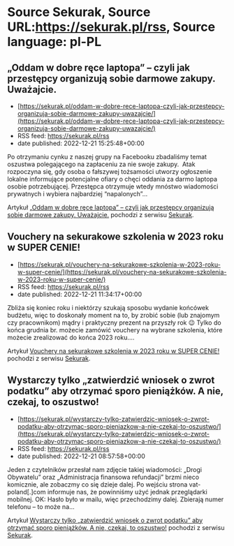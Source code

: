 # Source Sekurak, Source URL:https://sekurak.pl/rss, Source language: pl-PL

## „Oddam w dobre ręce laptopa” – czyli jak przestępcy organizują sobie darmowe zakupy. Uważajcie.
 - [https://sekurak.pl/oddam-w-dobre-rece-laptopa-czyli-jak-przestepcy-organizuja-sobie-darmowe-zakupy-uwazajcie/](https://sekurak.pl/oddam-w-dobre-rece-laptopa-czyli-jak-przestepcy-organizuja-sobie-darmowe-zakupy-uwazajcie/)
 - RSS feed: https://sekurak.pl/rss
 - date published: 2022-12-21 15:25:48+00:00

<p>Po otrzymaniu cynku z naszej grupy na Facebooku zbadaliśmy temat oszustwa polegającego na zapłaceniu za nie swoje zakupy.&#160; Atak rozpoczyna się, gdy osoba o fałszywej tożsamości utworzy ogłoszenie lokalne informujące potencjalne ofiary o chęci oddania za darmo laptopa osobie potrzebującej. Przestępca otrzymuje wtedy mnóstwo wiadomości prywatnych i wybiera najbardziej “napalonych”...</p>
<p>Artykuł <a href="https://sekurak.pl/oddam-w-dobre-rece-laptopa-czyli-jak-przestepcy-organizuja-sobie-darmowe-zakupy-uwazajcie/" rel="nofollow">&#8222;Oddam w dobre ręce laptopa&#8221; &#8211; czyli jak przestępcy organizują sobie darmowe zakupy. Uważajcie.</a> pochodzi z serwisu <a href="https://sekurak.pl" rel="nofollow">Sekurak</a>.</p>

## Vouchery na sekurakowe szkolenia w 2023 roku w SUPER CENIE!
 - [https://sekurak.pl/vouchery-na-sekurakowe-szkolenia-w-2023-roku-w-super-cenie/](https://sekurak.pl/vouchery-na-sekurakowe-szkolenia-w-2023-roku-w-super-cenie/)
 - RSS feed: https://sekurak.pl/rss
 - date published: 2022-12-21 11:34:17+00:00

<p>Zbliża się koniec roku i niektórzy szukają sposobu wydanie końcówek budżetu, więc to doskonały moment na to, by zrobić sobie (lub znajomym czy pracownikom) mądry i praktyczny prezent na przyszły rok 😉 Tylko do końca grudnia br. możecie zamówić vouchery na wybrane szkolenia, które możecie zrealizować do końca 2023 roku....</p>
<p>Artykuł <a href="https://sekurak.pl/vouchery-na-sekurakowe-szkolenia-w-2023-roku-w-super-cenie/" rel="nofollow">Vouchery na sekurakowe szkolenia w 2023 roku w SUPER CENIE!</a> pochodzi z serwisu <a href="https://sekurak.pl" rel="nofollow">Sekurak</a>.</p>

## Wystarczy tylko „zatwierdzić wniosek o zwrot podatku” aby otrzymać sporo pieniążków. A nie, czekaj, to oszustwo!
 - [https://sekurak.pl/wystarczy-tylko-zatwierdzic-wniosek-o-zwrot-podatku-aby-otrzymac-sporo-pieniazkow-a-nie-czekaj-to-oszustwo/](https://sekurak.pl/wystarczy-tylko-zatwierdzic-wniosek-o-zwrot-podatku-aby-otrzymac-sporo-pieniazkow-a-nie-czekaj-to-oszustwo/)
 - RSS feed: https://sekurak.pl/rss
 - date published: 2022-12-21 08:57:58+00:00

<p>Jeden z czytelników przesłał nam zdjęcie takiej wiadomości: &#8222;Drogi Obywatelu&#8221; oraz &#8222;Administracja finansowa refundacji&#8221; brzmi nieco komicznie, ale zobaczmy co się dzieje dalej. Po wejściu strona vat-poland[.]com informuje nas, że powinniśmy użyć jednak przeglądarki mobilnej. OK: Hasło było w mailu, więc przechodzimy dalej. Zbierają numer telefonu &#8211; to może na...</p>
<p>Artykuł <a href="https://sekurak.pl/wystarczy-tylko-zatwierdzic-wniosek-o-zwrot-podatku-aby-otrzymac-sporo-pieniazkow-a-nie-czekaj-to-oszustwo/" rel="nofollow">Wystarczy tylko &#8222;zatwierdzić wniosek o zwrot podatku&#8221; aby otrzymać sporo pieniążków. A nie, czekaj, to oszustwo!</a> pochodzi z serwisu <a href="https://sekurak.pl" rel="nofollow">Sekurak</a>.</p>
